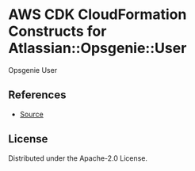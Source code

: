 # AWS CDK CloudFormation Constructs for Atlassian::Opsgenie::User

Opsgenie User
## References
* [Source](https://github.com/opsgenie/opsgenie-cloudformation-resources)
## License

Distributed under the Apache-2.0 License.
